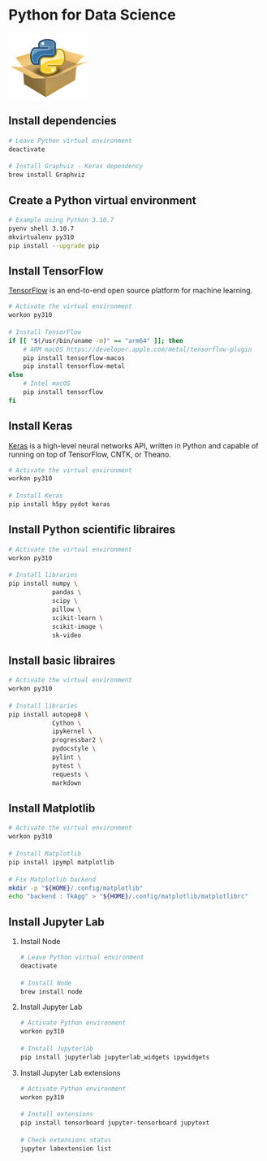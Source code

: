 # Python for Data Science

![Python packages](../assets/python-package.png?raw=true)

## Install dependencies

```bash
# Leave Python virtual environment
deactivate

# Install Graphviz - Keras dependency
brew install Graphviz
```

## Create a Python virtual environment

```bash
# Example using Python 3.10.7
pyenv shell 3.10.7
mkvirtualenv py310
pip install --upgrade pip
```

## Install TensorFlow

[TensorFlow](https://www.tensorflow.org) is an end-to-end open source platform for machine learning.

```bash
# Activate the virtual environment
workon py310

# Install TensorFlow
if [[ "$(/usr/bin/uname -m)" == "arm64" ]]; then
    # ARM macOS https://developer.apple.com/metal/tensorflow-plugin
    pip install tensorflow-macos
    pip install tensorflow-metal
else
    # Intel macOS
    pip install tensorflow
fi
```

## Install Keras

[Keras](https://keras.io) is a high-level neural networks API, written in Python and capable of running on top of TensorFlow, CNTK, or Theano.

```bash
# Activate the virtual environment
workon py310

# Install Keras
pip install h5py pydot keras
```

## Install Python scientific libraires

```bash
# Activate the virtual environment
workon py310

# Install libraries
pip install numpy \
            pandas \
            scipy \
            pillow \
            scikit-learn \
            scikit-image \
            sk-video
```

## Install basic libraires

```bash
# Activate the virtual environment
workon py310

# Install libraries
pip install autopep8 \
            Cython \
            ipykernel \
            progressbar2 \
            pydocstyle \
            pylint \
            pytest \
            requests \
            markdown
```

## Install Matplotlib

```bash
# Activate the virtual environment
workon py310

# Install Matplotlib
pip install ipympl matplotlib

# Fix Matplotlib backend
mkdir -p "${HOME}/.config/matplotlib"
echo "backend : TkAgg" > "${HOME}/.config/matplotlib/matplotlibrc"
```

## Install Jupyter Lab

1. Install Node

    ```bash
    # Leave Python virtual environment
    deactivate

    # Install Node
    brew install node
    ```

2. Install Jupyter Lab

    ```bash
    # Activate Python environment
    workon py310

    # Install Jupyterlab
    pip install jupyterlab jupyterlab_widgets ipywidgets
    ```

3. Install Jupyter Lab extensions

    ```bash
    # Activate Python environment
    workon py310

    # Install extensions
    pip install tensorboard jupyter-tensorboard jupytext

    # Check extensions status
    jupyter labextension list
    ```
